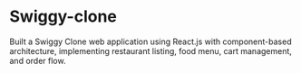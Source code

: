 # Swiggy-clone
Built a Swiggy Clone web application using React.js with component-based architecture, implementing  restaurant listing, food menu, cart management, and order flow. 
